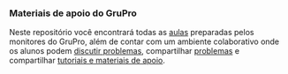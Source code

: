 ### Materiais de apoio do GruPro

Neste repositório você encontrará todas as [aulas](Aulas) preparadas
pelos monitores do GruPro, além de contar com um ambiente colaborativo
onde os alunos podem [discutir problemas](https://github.com/rsalesc/grupro-material/issues),
compartilhar [problemas](Problemas) e compartilhar [tutoriais e materiais de apoio](Tutoriais).
